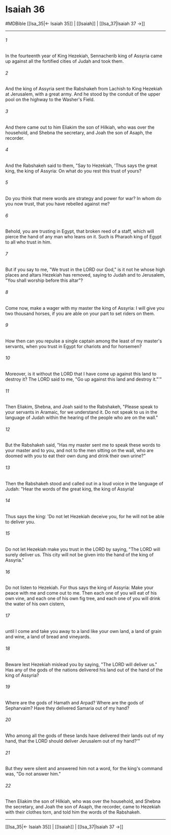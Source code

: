 # Isaiah 36
#MDBible
[[Isa_35|← Isaiah 35]] | [[Isaiah]] | [[Isa_37|Isaiah 37 →]]

***

###### 1 
In the fourteenth year of King Hezekiah, Sennacherib king of Assyria came up against all the fortified cities of Judah and took them. 

###### 2 
And the king of Assyria sent the Rabshakeh from Lachish to King Hezekiah at Jerusalem, with a great army. And he stood by the conduit of the upper pool on the highway to the Washer's Field. 

###### 3 
And there came out to him Eliakim the son of Hilkiah, who was over the household, and Shebna the secretary, and Joah the son of Asaph, the recorder. 

###### 4 
And the Rabshakeh said to them, "Say to Hezekiah, 'Thus says the great king, the king of Assyria: On what do you rest this trust of yours? 

###### 5 
Do you think that mere words are strategy and power for war? In whom do you now trust, that you have rebelled against me? 

###### 6 
Behold, you are trusting in Egypt, that broken reed of a staff, which will pierce the hand of any man who leans on it. Such is Pharaoh king of Egypt to all who trust in him. 

###### 7 
But if you say to me, "We trust in the LORD our God," is it not he whose high places and altars Hezekiah has removed, saying to Judah and to Jerusalem, "You shall worship before this altar"? 

###### 8 
Come now, make a wager with my master the king of Assyria: I will give you two thousand horses, if you are able on your part to set riders on them. 

###### 9 
How then can you repulse a single captain among the least of my master's servants, when you trust in Egypt for chariots and for horsemen? 

###### 10 
Moreover, is it without the LORD that I have come up against this land to destroy it? The LORD said to me, "Go up against this land and destroy it."'" 

###### 11 
Then Eliakim, Shebna, and Joah said to the Rabshakeh, "Please speak to your servants in Aramaic, for we understand it. Do not speak to us in the language of Judah within the hearing of the people who are on the wall." 

###### 12 
But the Rabshakeh said, "Has my master sent me to speak these words to your master and to you, and not to the men sitting on the wall, who are doomed with you to eat their own dung and drink their own urine?" 

###### 13 
Then the Rabshakeh stood and called out in a loud voice in the language of Judah: "Hear the words of the great king, the king of Assyria! 

###### 14 
Thus says the king: 'Do not let Hezekiah deceive you, for he will not be able to deliver you. 

###### 15 
Do not let Hezekiah make you trust in the LORD by saying, "The LORD will surely deliver us. This city will not be given into the hand of the king of Assyria." 

###### 16 
Do not listen to Hezekiah. For thus says the king of Assyria: Make your peace with me and come out to me. Then each one of you will eat of his own vine, and each one of his own fig tree, and each one of you will drink the water of his own cistern, 

###### 17 
until I come and take you away to a land like your own land, a land of grain and wine, a land of bread and vineyards. 

###### 18 
Beware lest Hezekiah mislead you by saying, "The LORD will deliver us." Has any of the gods of the nations delivered his land out of the hand of the king of Assyria? 

###### 19 
Where are the gods of Hamath and Arpad? Where are the gods of Sepharvaim? Have they delivered Samaria out of my hand? 

###### 20 
Who among all the gods of these lands have delivered their lands out of my hand, that the LORD should deliver Jerusalem out of my hand?'" 

###### 21 
But they were silent and answered him not a word, for the king's command was, "Do not answer him." 

###### 22 
Then Eliakim the son of Hilkiah, who was over the household, and Shebna the secretary, and Joah the son of Asaph, the recorder, came to Hezekiah with their clothes torn, and told him the words of the Rabshakeh. 

***

[[Isa_35|← Isaiah 35]] | [[Isaiah]] | [[Isa_37|Isaiah 37 →]]
